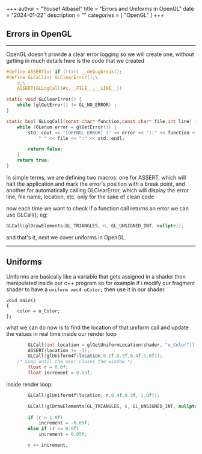 +++
author = "Yousef Albasel"
title = "Errors and Uniforms in OpenGL"
date = "2024-01-22"
description = ""
categories = [
    "OpenGL"
]
+++
## Errors in OpenGL

------------

OpenGL doesn't provide a clear error logging so we will create one, without getting in much details here is the code that we created

```c
#define ASSERT(x) if (!(x)) __debugbreak();
#define GLCall(x) GLClearError();\
    x;\
    ASSERT(GLLogCall(#x,__FILE__,__LINE__))

static void GLClearError() {
    while (glGetError() != GL_NO_ERROR) ;
}

static bool GLLogCall(const char* function,const char* file,int line) {
    while (GLenum error = glGetError()) {
        std::cout << "[OPENGL ERROR] (" << error << "):" << function <<
            " " << file << ":" << std::endl;

        return false;
    }
    return true;
}
```
In simple terms, we are defining two macros: one for ASSERT, which will halt the application and mark the error's position with a break point, and another for automatically calling GLClearError, which will display the error line, file name, location, etc. only for the sake of clean code

now each time we want to check if a function call returns an error we can use GLCall(); eg: 

```c
GLCall(glDrawElements(GL_TRIANGLES, 6, GL_UNSIGNED_INT, nullptr));
```

and that's it, next we cover uniforms in OpenGL.

----

## Uniforms

Uniforms are basically like a variable that gets assigned in a shader then manipulated inside our c++ program so for example if i modify our fragment shader to have a 
`uniform vec4 uColor;` then use it in our shader.
```
void main()
{
	color = u_Color;
};
```
what we can do now is to find the location of that uniform call and update the values in real time inside our render loop 
```c
        GLCall(int location = glGetUniformLocation(shader, "u_Color"));
        ASSERT(location != -1);
        GLCall(glUniform4f(location,0.2f,0.3f,0.4f,1.0f));
    /* Loop until the user closes the window */
        float r = 0.0f;
        float increment = 0.05f;
```


inside render loop:

```c
        GLCall(glUniform4f(location, r,0.4f,0.3f, 1.0f));

        GLCall(glDrawElements(GL_TRIANGLES, 6, GL_UNSIGNED_INT, nullptr));
        
        if (r > 1.0f)
            increment = -0.05f;
        else if (r <= 0.0f)
            increment = 0.05f;

        r += increment;
```

